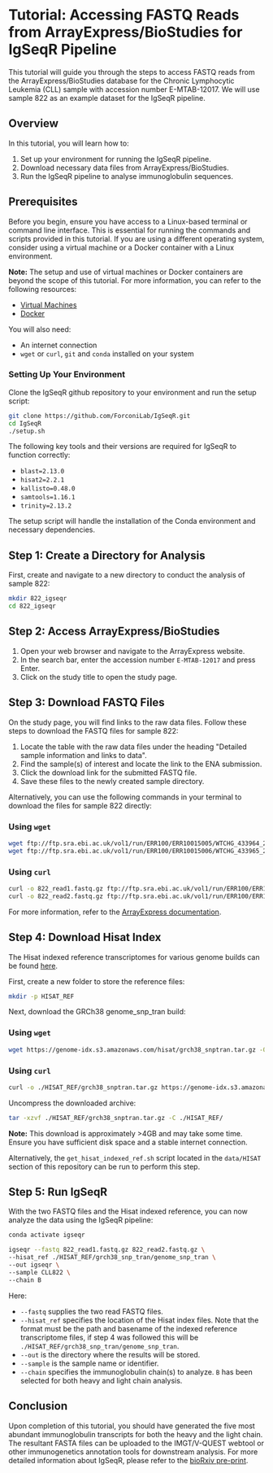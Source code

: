# Tutorial: Accessing FASTQ Reads from ArrayExpress/BioStudies for IgSeqR Pipeline

This tutorial will guide you through the steps to access FASTQ reads from the ArrayExpress/BioStudies database for the Chronic Lymphocytic Leukemia (CLL) sample with accession number E-MTAB-12017. We will use sample 822 as an example dataset for the IgSeqR pipeline.

## Overview

In this tutorial, you will learn how to:
1. Set up your environment for running the IgSeqR pipeline.
2. Download necessary data files from ArrayExpress/BioStudies.
3. Run the IgSeqR pipeline to analyse immunoglobulin sequences.

## Prerequisites

Before you begin, ensure you have access to a Linux-based terminal or command line interface. This is essential for running the commands and scripts provided in this tutorial. If you are using a different operating system, consider using a virtual machine or a Docker container with a Linux environment.

**Note:** The setup and use of virtual machines or Docker containers are beyond the scope of this tutorial. For more information, you can refer to the following resources:

- [Virtual Machines](https://www.freecodecamp.org/news/what-is-a-virtual-machine-and-how-to-setup-a-vm-on-windows-linux-and-mac/)
- [Docker](https://docker-curriculum.com/)

You will also need:
- An internet connection
- `wget` or `curl`, `git` and `conda` installed on your system

### Setting Up Your Environment

Clone the IgSeqR github repository to your environment and run the setup script:

```bash
git clone https://github.com/ForconiLab/IgSeqR.git
cd IgSeqR
./setup.sh
```

The following key tools and their versions are required for IgSeqR to function correctly:

- `blast=2.13.0`
- `hisat2=2.2.1`
- `kallisto=0.48.0`
- `samtools=1.16.1`
- `trinity=2.13.2`

The setup script will handle the installation of the Conda environment and necessary dependencies.

## Step 1: Create a Directory for Analysis

First, create and navigate to a new directory to conduct the analysis of sample 822:

```bash
mkdir 822_igseqr
cd 822_igseqr
```

## Step 2: Access ArrayExpress/BioStudies

1. Open your web browser and navigate to the ArrayExpress website.
2. In the search bar, enter the accession number `E-MTAB-12017` and press Enter.
3. Click on the study title to open the study page.

## Step 3: Download FASTQ Files

On the study page, you will find links to the raw data files. Follow these steps to download the FASTQ files for sample 822:

1. Locate the table with the raw data files under the heading "Detailed sample information and links to data".
2. Find the sample(s) of interest and locate the link to the ENA submission.
3. Click the download link for the submitted FASTQ file.
4. Save these files to the newly created sample directory.

Alternatively, you can use the following commands in your terminal to download the files for sample 822 directly:

### Using `wget`

```bash
wget ftp://ftp.sra.ebi.ac.uk/vol1/run/ERR100/ERR10015005/WTCHG_433964_261_1_trimmed.fastq.gz -O 822_read1.fastq.gz
wget ftp://ftp.sra.ebi.ac.uk/vol1/run/ERR100/ERR10015006/WTCHG_433965_261_1_trimmed.fastq.gz -O 822_read2.fastq.gz
```

### Using `curl`

```bash
curl -o 822_read1.fastq.gz ftp://ftp.sra.ebi.ac.uk/vol1/run/ERR100/ERR10015005/WTCHG_433964_261_1_trimmed.fastq.gz
curl -o 822_read2.fastq.gz ftp://ftp.sra.ebi.ac.uk/vol1/run/ERR100/ERR10015006/WTCHG_433965_261_1_trimmed.fastq.gz
```

For more information, refer to the [ArrayExpress documentation](https://www.ebi.ac.uk/biostudies/arrayexpress/help).

## Step 4: Download Hisat Index

The Hisat indexed reference transcriptomes for various genome builds can be found [here](https://daehwankimlab.github.io/hisat2/download/#h-sapiens).

First, create a new folder to store the reference files:

```bash
mkdir -p HISAT_REF
```

Next, download the GRCh38 genome_snp_tran build:

### Using `wget`

```bash
wget https://genome-idx.s3.amazonaws.com/hisat/grch38_snptran.tar.gz -O ./HISAT_REF/grch38_snptran.tar.gz
```

### Using `curl`

```bash
curl -o ./HISAT_REF/grch38_snptran.tar.gz https://genome-idx.s3.amazonaws.com/hisat/grch38_snptran.tar.gz
```

Uncompress the downloaded archive:

```bash
tar -xzvf ./HISAT_REF/grch38_snptran.tar.gz -C ./HISAT_REF/
```

**Note:** This download is approximately >4GB and may take some time. Ensure you have sufficient disk space and a stable internet connection.

Alternatively, the `get_hisat_indexed_ref.sh` script located in the `data/HISAT` section of this repository can be run to perform this step.

## Step 5: Run IgSeqR

With the two FASTQ files and the Hisat indexed reference, you can now analyze the data using the IgSeqR pipeline:

```bash
conda activate igseqr

igseqr --fastq 822_read1.fastq.gz 822_read2.fastq.gz \
--hisat_ref ./HISAT_REF/grch38_snp_tran/genome_snp_tran \
--out igseqr \
--sample CLL822 \
--chain B
```

Here:
- `--fastq` supplies the two read FASTQ files.
- `--hisat_ref` specifies the location of the Hisat index files. Note that the format must be the path and basename of the indexed reference transcriptome files, if step 4 was followed this will be `./HISAT_REF/grch38_snp_tran/genome_snp_tran`.
- `--out` is the directory where the results will be stored.
- `--sample` is the sample name or identifier.
- `--chain` specifies the immunoglobulin chain(s) to analyze. `B` has been selected for both heavy and light chain analysis.

## Conclusion

Upon completion of this tutorial, you should have generated the five most abundant immunoglobulin transcripts for both the heavy and the light chain. The resultant FASTA files can be uploaded to the IMGT/V-QUEST webtool or other immunogenetics annotation tools for downstream analysis. For more detailed information about IgSeqR, please refer to the [bioRxiv pre-print](https://www.biorxiv.org/content/10.1101/2024.09.03.611002v1).